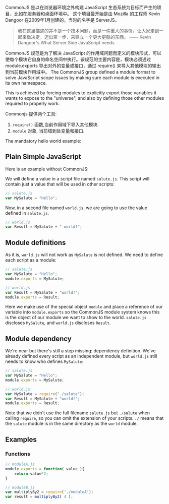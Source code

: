 CommonJS 是以在浏览器环境之外构建 JavaScript 生态系统为目标而产生的项目，比如在服务器和桌面环境中。
这个项目最开始是由 Mozilla 的工程师 Kevin Dangoor 在2009年1月创建的，当时的名字是 ServerJS。
>我在这里描述的并不是一个技术问题，而是一件重大的事情，让大家走到一起来做决定，迈出第一步，来建立一个更大更酷的东西。 —— Kevin Dangoor's What Server Side JavaScript needs

CommonJS 规范是为了解决 JavaScript 的作用域问题而定义的模块形式，可以使每个模块它自身的命名空间中执行。该规范的主要内容是，模块必须通过 module.exports 导出对外的变量或接口，通过 require() 来导入其他模块的输出到当前模块作用域中。
The CommonJS group defined a module format to solve 
JavaScript scope issues by making sure each module
is executed in its own namespace.

This is achieved by forcing modules to explicitly export
those variables it wants to expose to the "universe", 
and also by defining those other modules required to 
properly work.

Commonjs 提供两个工具:

1.  `require()` 函数,当前作用域下导入其他模块.
2. `module` 对象, 当前域到处变量和接口.

The mandatory hello world example:

## Plain Simple JavaScript

Here is an example without CommonJS:

We will define a value in a script file named `salute.js`.
This script will contain just a value that will be used in other scripts:  

``` javascript
// salute.js
var MySalute = "Hello";
```

Now, in a second file named `world.js`, we are
going to use the value defined in `salute.js`.  

``` javascript	
// world.js
var Result = MySalute + " world!";
```

## Module definitions

As it is, `world.js` will not work as `MySalute` is not defined.
We need to define each script as a module:  

``` javascript
// salute.js
var MySalute = "Hello";
module.exports = MySalute;
```

``` javascript
// world.js
var Result = MySalute + "world!";
module.exports = Result;
```

Here we make use of the special object `module` and place a reference of our
variable into `module.exports` so the CommonJS module system knows this is 
the object of our module we want to show to the world.
`salute.js` discloses `MySalute`, and `world.js` discloses `Result`.

## Module dependency

We're near but there's still a step missing: dependency definition.
We've already defined every script as an independent module, but `world.js`
still needs to know who defines `MySalute`:

``` javascript
// salute.js
var MySalute = "Hello";
module.exports = MySalute;
```

``` javascript
// world.js
var MySalute = require("./salute");
var Result = MySalute + "world!";
module.exports = Result;
```

Note that we didn't use the full filename `salute.js` but `./salute` when calling 
`require`, so you can omit the extension of your scripts. `./` means that the `salute` module is in the same directory as the `world` module.


## Examples

### Functions

``` javascript
// moduleA.js
module.exports = function( value ){
	return value*2;
}
```

``` javascript
// moduleB.js
var multiplyBy2 = require('./moduleA');
var result = multiplyBy2( 4 );
```

